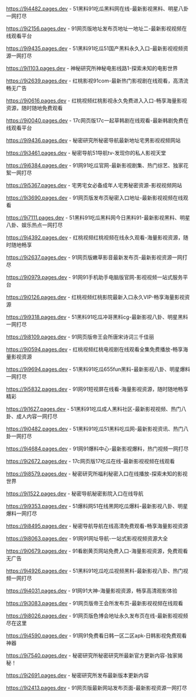 
https://9i4482.pages.dev - 51黑料91吃瓜黑料网在线-最新影视黑料、明星八卦一网打尽

https://9i2156.pages.dev - 91网页版地址发布页地址一地址二-最新影视视频在线观看平台

https://9i9435.pages.dev - 51黑料91吃瓜51国产黑料永久入口-最新影视视频资源一网打尽

https://9i1103.pages.dev - 神秘研究所神秘电影线路1-探索未知的电影世界

https://9i2639.pages.dev - 红桃影视91com-最新热门影视剧在线观看，高清流畅无广告

https://9i0616.pages.dev - 红桃视频红桃影视永久免费进入入口-畅享海量影视资源，随时随地免费观看

https://9i0040.pages.dev - 17c网页版17c一起草韩剧在线观看-最新韩剧免费在线观看平台

https://9i9436.pages.dev - 秘密研究所秘密导航最新地址宅男影视视频网站

https://9i3461.pages.dev - 秘密导航51导航tv-发现你的私人影视天堂

https://9i6384.pages.dev - 91网91吃瓜官网-最新影视剧集、热门综艺、独家花絮一网打尽

https://9i5367.pages.dev - 宅男宅女必备成年人宅男秘密资源-影视视频网站

https://9i3690.pages.dev - 91网页版发布页秘密入口地址-最新影视视频在线观看

https://9i7111.pages.dev - 51黑料91吃瓜黑料网今日黑料91-最新影视黑料、明星八卦、娱乐热点一网打尽

https://9i4392.pages.dev - 红桃视频红桃视频在线永久观看-海量影视资源，随时随地畅享

https://9i2637.pages.dev - 91网页版嫩草影音最新发布页-最新影视资源一网打尽

https://9i0979.pages.dev - 91网91手机助手电脑版官网-影视视频一站式服务平台

https://9i0126.pages.dev - 红桃视频红桃影院最新入口永久VIP-畅享海量影视资源

https://9i9318.pages.dev - 51黑料91吃瓜冲哥黑料cg-最新影视八卦、明星黑料一网打尽

https://9i8109.pages.dev - 91网页版帝王会所唐宋诗词三千佳丽

https://9i0594.pages.dev - 红桃视频红桃电视剧在线观看全集免费播放-畅享海量影视资源

https://9i9694.pages.dev - 51黑料91吃瓜655fun黑料-最新影视八卦、明星爆料一网打尽

https://9i5832.pages.dev - 91网91短视屏在线看-海量影视资源，随时随地畅享精彩

https://9i1627.pages.dev - 51黑料91吃瓜成人黑料社区-最新影视视频、热门八卦、成人内容一网打尽

https://9i0482.pages.dev - 51黑料91吃瓜51黑料吃瓜网-最新影视资讯、热门八卦一网打尽

https://9i4684.pages.dev - 91网91爆料中心-最新影视爆料，热门视频一网打尽

https://9i2672.pages.dev - 17c网页版17吃瓜在线-最新影视视频在线观看

https://9i8579.pages.dev - 秘密研究所福利秘密入口在线播放-探索未知的影视世界

https://9i1522.pages.dev - 秘密导航秘密影院入口在线导航

https://9i9353.pages.dev - 51爆料网51在线黑网吃瓜爆料-最新影视八卦、明星爆料一网打尽

https://9i8495.pages.dev - 秘密导航导航在线高清免费观看-畅享海量影视资源

https://9i8063.pages.dev - 91网91网址导航-一站式影视视频资源大全

https://9i0679.pages.dev - 91看剧黄页网站免费入口-海量影视资源，免费观看无广告

https://9i4926.pages.dev - 51黑料91吃瓜吃瓜视频黑料-最新影视八卦、热门视频一网打尽

https://9i4031.pages.dev - 91网91大神-海量影视资源，畅享高清观影体验

https://9i3083.pages.dev - 91网页版帝王会所发布页-最新影视视频在线观看

https://9i8026.pages.dev - 91网页版色博会地址永久发布页在线-最新影视视频尽在这里

https://9i4590.pages.dev - 91网91免费看日韩一区二区apk-日韩影视免费观看神器

https://9i7540.pages.dev - 秘密研究所秘密研究所最新官方更新内容-独家揭秘！

https://9i2691.pages.dev - 秘密研究所发布最新版本更新内容

https://9i2413.pages.dev - 91网页版最新网站发布页面-最新影视资源一网打尽
